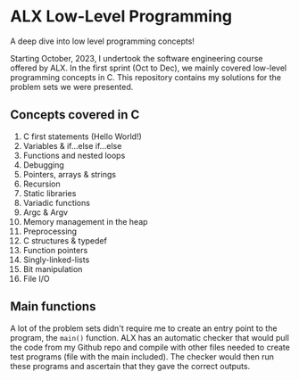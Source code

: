 # ALX Low-Level Programming

A deep dive into low level programming concepts!

Starting October, 2023, I undertook the software engineering course offered by ALX. In the first sprint (Oct to Dec), we mainly covered low-level programming concepts in C. This repository contains my solutions for the problem sets we were presented.

## Concepts covered in C

1. C first statements (Hello World!)
2. Variables & if...else if...else
3. Functions and nested loops
4. Debugging
5. Pointers, arrays & strings
6. Recursion
7. Static libraries
8. Variadic functions
9. Argc & Argv
10. Memory management in the heap
11. Preprocessing
12. C structures & typedef
13. Function pointers
14. Singly-linked-lists
15. Bit manipulation
16. File I/O

## Main functions

A lot of the problem sets didn't require me to create an entry point to the program, the `main()` function. ALX has an automatic checker that would pull the code from my Github repo and compile with other files needed to create test programs (file with the main included). The checker would then run these programs and ascertain that they gave the correct outputs.
